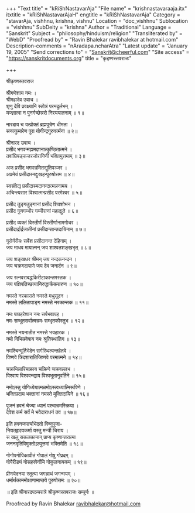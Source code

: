 +++
"Text title" = "kRiShNastavarAja"
"File name" = "krishnastavaraaja.itx"
itxtitle = "kRiShNastavarAjaH"
engtitle = "kRiShNastavarAja"
Category = "stavarAja, vishhnu, krishna, vishnu"
Location = "doc_vishhnu"
Sublocation = "vishhnu"
SubDeity = "krishna"
Author = "Traditional"
Language = "Sanskrit"
Subject = "philosophy/hinduism/religion"
"Transliterated by" = "WebD"
"Proofread by" = "Ravin Bhalekar ravibhalekar at hotmail.com"
Description-comments = "nAradapa.ncharAtra"
"Latest update" = "January 19, 2005"
"Send corrections to" = "Sanskrit@cheerful.com"
"Site access" = "https://sanskritdocuments.org"
title = "कृइष्णस्तवराजः"

+++
  
 श्रीकृष्णस्तवराज   
  
श्रीगणेशाय नमः ।  
श्रीमहादेव उवाच ।  
शृणु देवि प्रवक्ष्यामि स्तोत्रं परमदुर्लभम् ।  
यज्ज्ञात्वा न पुनर्गच्छेन्नरो निरययातनाम् ॥ १॥  
  
नारदाय च यत्प्रोक्तं ब्रह्मपुत्रेण धीमता ।  
सनत्कुमारेण पुरा योगीन्द्रगुरुवर्त्मना ॥ २॥  
  
श्रीनारद उवाच ।  
प्रसीद भगवन्मह्यमज्ञानात्कुण्ठितात्मने ।  
तवांघ्रिपङ्कजरजोरागिणीं भक्तिमुत्तमाम् ॥ ३॥  
  
अज प्रसीद भगवन्नमितद्युतिपञ्जर ।  
अप्रमेयं प्रसीदास्मद्दुःखहन्पुरुषोत्तम ॥ ४॥  
  
स्वसंवेद्य प्रसीदास्मदानन्दात्मन्ननामय ।  
अचिन्त्यसार विश्वात्मन्प्रसीद परमेश्वर ॥ ५॥  
  
प्रसीद तुङ्गतुङ्गानां प्रसीद शिवशोभन ।  
प्रसीद गुणगम्भीर गम्भीराणां महाद्युते ॥ ६॥  
  
प्रसीद व्यक्तं विस्तीर्णं विस्तीर्णानामगोचर ।  
प्रसीदार्द्रार्द्रजातीनां प्रसीदान्तान्तदायिनाम् ॥ ७॥  
  
गुरोर्गरीयः सर्वेश प्रसीदानन्त देहिनाम् ।  
जय माधव मायात्मन् जय शाश्वतशङ्खभृत् ॥ ८॥  
  
जय शङ्खधर श्रीमन् जय नन्दकनन्दन ।  
जय चक्रगदापाणे जय देव जनार्दन ॥ ९॥  
  
जय रत्नवराबद्धकिरीटाकान्तमस्तक ।  
जय पक्षिपतिच्छायानिरुद्धार्ककरारुण ॥ १०॥  
  
नमस्ते नरकाराते नमस्ते मधुसूदन ।  
नमस्ते ललितापाङ्ग नमस्ते नरकान्तक ॥ ११॥  
  
नमः पापहरेशान नमः सर्पभवापह ।  
नमः सम्भूतसर्वात्मन्नमः सम्भृतकौस्तुभ ॥ १२॥  
  
नमस्ते नयनातीत नमस्ते भयहारक ।  
नमो विभिन्नवेषाय नमः श्रुतिपथातिग ॥ १३॥  
  
नमश्चिन्मूर्तिभेदेन सर्गस्थित्यन्तहेतवे ।  
विष्णवे त्रिदशारातिजिष्णवे परमात्मने ॥ १४॥  
  
चक्रभिन्नारिचक्राय चक्रिणे चक्रवल्लभ ।  
विश्वाय विश्ववन्द्याय विश्वभूतानुवर्तिने ॥ १५॥  
  
नमोऽस्तु योगिध्येयात्मन्नमोऽस्त्वध्यात्मिरूपिणे ।  
भक्तिप्रदाय भक्तानां नमस्ते मुक्तिदायिने ॥ १६॥  
  
पूजनं हवनं चेज्या ध्यानं पश्चान्नमस्क्रिया ।  
देवेश कर्म सर्वं मे भवेदाराधनं तव ॥ १७॥  
  
इति हवनजपार्चाभेदतो विष्णुपूजा-  
नियतहृदयकर्मा यस्तु मन्त्री चिराय ।  
स खलु सकलकामान् प्राप्य कृष्णान्तरात्मा  
जननमृतिविमुक्तोऽत्युत्तमां भक्तिमेति ॥ १८॥  
  
गोगोपगोपिकावीतं गोपालं गोषु गोप्रदम् ।  
गोपैरीड्यं गोसहस्रैर्नौमि गोकुलनायकम् ॥ १९॥  
  
प्रीणयेदनया स्तुत्या जगन्नाथं जगन्मयम् ।  
धर्मार्थकाममोक्षाणामाप्तये पुरुषोत्तमः ॥ २०॥  
  
॥ इति श्रीनारदपञ्चरात्रे श्रीकृष्णस्तवराजः सम्पूर्णः ॥  
  
  
Proofread by Ravin Bhalekar ravibhalekar@hotmail.com  
